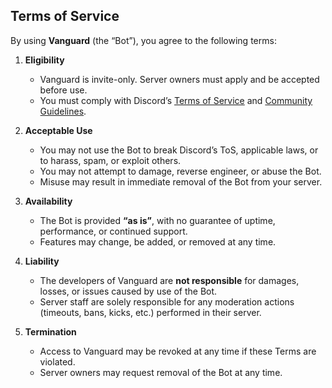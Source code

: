 ## Terms of Service

By using **Vanguard** (the “Bot”), you agree to the following terms:  

1. **Eligibility**  
   - Vanguard is invite-only. Server owners must apply and be accepted before use.  
   - You must comply with Discord’s [Terms of Service](https://discord.com/terms) and [Community Guidelines](https://discord.com/guidelines).  

2. **Acceptable Use**  
   - You may not use the Bot to break Discord’s ToS, applicable laws, or to harass, spam, or exploit others.  
   - You may not attempt to damage, reverse engineer, or abuse the Bot.  
   - Misuse may result in immediate removal of the Bot from your server.  

3. **Availability**  
   - The Bot is provided **“as is”**, with no guarantee of uptime, performance, or continued support.  
   - Features may change, be added, or removed at any time.  

4. **Liability**  
   - The developers of Vanguard are **not responsible** for damages, losses, or issues caused by use of the Bot.  
   - Server staff are solely responsible for any moderation actions (timeouts, bans, kicks, etc.) performed in their server.  

5. **Termination**  
   - Access to Vanguard may be revoked at any time if these Terms are violated.  
   - Server owners may request removal of the Bot at any time.  
